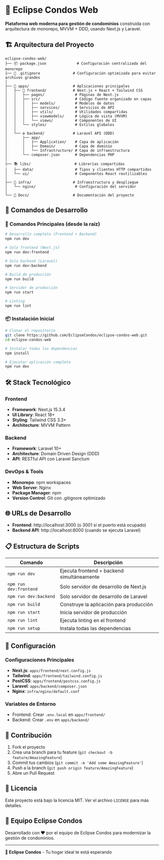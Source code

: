 # 🏢 Eclipse Condos Web

**Plataforma web moderna para gestión de condominios** construida con arquitectura de monorepo, MVVM + DDD, usando Next.js y Laravel.

## 🏗️ Arquitectura del Proyecto

```
eclipse-condos-web/
├── 📦 package.json              # Configuración centralizada del monorepo
├── 🔧 .gitignore               # Configuración optimizada para evitar archivos grandes
│
├── 📁 apps/                    # Aplicaciones principales
│   ├── 🎨 frontend/            # Next.js + React + Tailwind CSS
│   │   ├── pages/              # Páginas de Next.js
│   │   ├── src/                # Código fuente organizado en capas
│   │   │   ├── models/         # Modelos de datos
│   │   │   ├── services/       # Servicios de API
│   │   │   ├── utils/          # Utilidades compartidas
│   │   │   ├── viewmodels/     # Lógica de vista (MVVM)
│   │   │   └── views/          # Componentes de UI
│   │   └── styles/             # Estilos globales
│   │
│   └── ⚙️ backend/             # Laravel API (DDD)
│       ├── app/
│       │   ├── Application/    # Capa de aplicación
│       │   ├── Domain/         # Capa de dominio
│       │   └── Infrastructure/ # Capa de infraestructura
│       └── composer.json       # Dependencias PHP
│
├── 📚 libs/                    # Librerías compartidas
│   ├── data/                   # Tipos y clientes HTTP compartidos
│   └── ui/                     # Componentes React reutilizables
│
├── 🚀 infra/                   # Infraestructura y despliegue
│   └── nginx/                  # Configuración del servidor
│
└── 📖 Docs/                    # Documentación del proyecto
```

## 🚀 Comandos de Desarrollo

### 🎯 Comandos Principales (desde la raíz)

```bash
# Desarrollo completo (Frontend + Backend)
npm run dev

# Solo frontend (Next.js)
npm run dev:frontend

# Solo backend (Laravel)
npm run dev:backend

# Build de producción
npm run build

# Servidor de producción
npm run start

# Linting
npm run lint
```

### 📦 Instalación Inicial

```bash
# Clonar el repositorio
git clone https://github.com/EclipseCondos/eclipse-condos-web.git
cd eclipse-condos-web

# Instalar todas las dependencias
npm install

# Ejecutar aplicación completa
npm run dev
```

## 🛠️ Stack Tecnológico

### Frontend
- **Framework**: Next.js 15.3.4
- **UI Library**: React 18+
- **Styling**: Tailwind CSS 3.3+
- **Architecture**: MVVM Pattern

### Backend
- **Framework**: Laravel 10+
- **Architecture**: Domain Driven Design (DDD)
- **API**: RESTful API con Laravel Sanctum

### DevOps & Tools
- **Monorepo**: npm workspaces
- **Web Server**: Nginx
- **Package Manager**: npm
- **Version Control**: Git con .gitignore optimizado

## 🌐 URLs de Desarrollo

- **Frontend**: http://localhost:3000 (o 3001 si el puerto está ocupado)
- **Backend API**: http://localhost:8000 (cuando se ejecuta Laravel)

## 📋 Estructura de Scripts

| Comando | Descripción |
|---------|-------------|
| `npm run dev` | Ejecuta frontend + backend simultáneamente |
| `npm run dev:frontend` | Solo servidor de desarrollo de Next.js |
| `npm run dev:backend` | Solo servidor de desarrollo de Laravel |
| `npm run build` | Construye la aplicación para producción |
| `npm run start` | Inicia servidor de producción |
| `npm run lint` | Ejecuta linting en el frontend |
| `npm run setup` | Instala todas las dependencias |

## 🔧 Configuración

### Configuraciones Principales
- **Next.js**: `apps/frontend/next.config.js`
- **Tailwind**: `apps/frontend/tailwind.config.js`
- **PostCSS**: `apps/frontend/postcss.config.js`
- **Laravel**: `apps/backend/composer.json`
- **Nginx**: `infra/nginx/default.conf`

### Variables de Entorno
- Frontend: Crear `.env.local` en `apps/frontend/`
- Backend: Crear `.env` en `apps/backend/`

## 🤝 Contribución

1. Fork el proyecto
2. Crea una branch para tu feature (`git checkout -b feature/AmazingFeature`)
3. Commit tus cambios (`git commit -m 'Add some AmazingFeature'`)
4. Push a la branch (`git push origin feature/AmazingFeature`)
5. Abre un Pull Request

## 📄 Licencia

Este proyecto está bajo la licencia MIT. Ver el archivo `LICENSE` para más detalles.

## 👥 Equipo Eclipse Condos

Desarrollado con ❤️ por el equipo de Eclipse Condos para modernizar la gestión de condominios.

---

**🏢 Eclipse Condos** - Tu hogar ideal te está esperando
